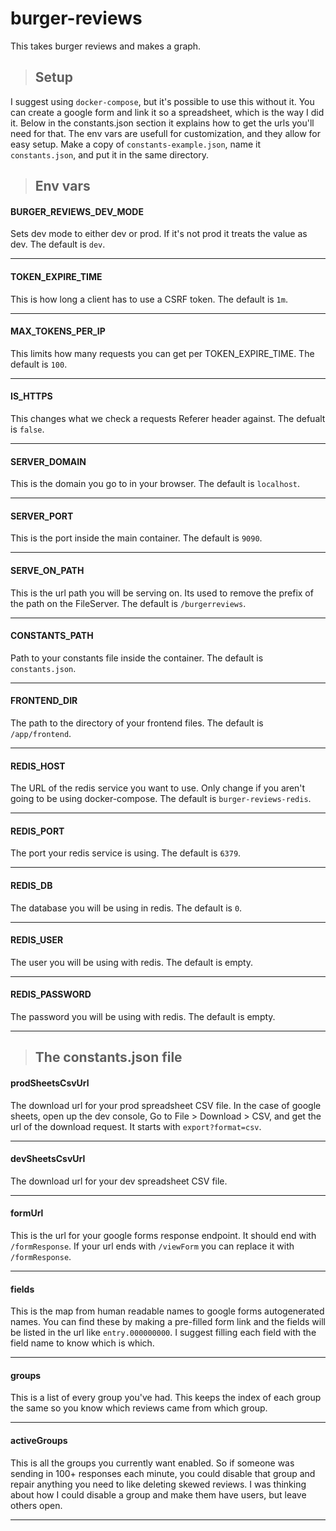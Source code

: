 # burger-reviews

This takes burger reviews and makes a graph.

> ## Setup
I suggest using `docker-compose`, but it's possible to use this without it. You can create a google form and link it so a spreadsheet, which is the way I did it. Below in the constants.json section it explains how to get the urls you'll need for that. The env vars are usefull for customization, and they allow for easy setup. Make a copy of `constants-example.json`, name it `constants.json`, and put it in the same directory.
> ## Env vars
#### BURGER_REVIEWS_DEV_MODE
Sets dev mode to either dev or prod. If it's not prod it treats the value as dev. The default is `dev`.
___
#### TOKEN_EXPIRE_TIME
This is how long a client has to use a CSRF token. The default is `1m`.
___
#### MAX_TOKENS_PER_IP
This limits how many requests you can get per TOKEN_EXPIRE_TIME. The default is `100`.
___
#### IS_HTTPS
This changes what we check a requests Referer header against. The defualt is `false`.
___
#### SERVER_DOMAIN
This is the domain you go to in your browser. The default is `localhost`.
___
#### SERVER_PORT
This is the port inside the main container. The default is `9090`.
___
#### SERVE_ON_PATH
This is the url path you will be serving on. Its used to remove the prefix of the path on the FileServer. The default is `/burgerreviews`.
___
#### CONSTANTS_PATH
Path to your constants file inside the container. The default is `constants.json`.
___
#### FRONTEND_DIR
The path to the directory of your frontend files. The default is `/app/frontend`.
___
#### REDIS_HOST
The URL of the redis service you want to use. Only change if you aren't going to be using docker-compose. The default is `burger-reviews-redis`.
___
#### REDIS_PORT
The port your redis service is using. The default is `6379`.
___
#### REDIS_DB
The database you will be using in redis. The default is `0`.
___
#### REDIS_USER
The user you will be using with redis. The default is empty.
___
#### REDIS_PASSWORD
The password you will be using with redis. The default is empty.
___
> ## The constants.json file
#### prodSheetsCsvUrl
The download url for your prod spreadsheet CSV file. In the case of google sheets, open up the dev console, Go to File > Download > CSV, and get the url of the download request. It starts with `export?format=csv`.
___
#### devSheetsCsvUrl
The download url for your dev spreadsheet CSV file.
___
#### formUrl
This is the url for your google forms response endpoint. It should end with `/formResponse`. If your url ends with `/viewForm` you can replace it
with `/formResponse`.
___
#### fields
This is the map from human readable names to google forms autogenerated names. You can find these by making a pre-filled form link
and the fields will be listed in the url like `entry.000000000`. I suggest filling each field with the field name to know which is which.
___
#### groups
This is a list of every group you've had. This keeps the index of each group the same so you know which reviews came from which group.
___
#### activeGroups
This is all the groups you currently want enabled. So if someone was sending in 100+ responses each minute, you could disable that group
and repair anything you need to like deleting skewed reviews. I was thinking about how I could disable a group and make them have users, but leave others open.
___